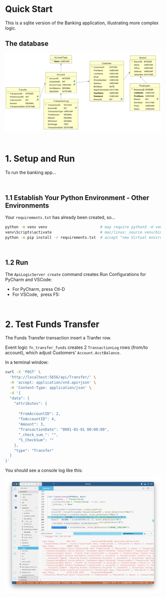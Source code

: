 # Quick Start

This is a sqlite version of the Banking application, illustrating more complex logic.

## The database

![db](database/banking.png)

&nbsp;

# 1. Setup and Run

To run the banking app...

&nbsp;

## 1.1 Establish Your Python Environment - Other Environments

Your `requirements.txt` has already been created, so...

```bash title="Install API Logic Server in a Virtual Environment"
python -m venv venv                        # may require python3 -m venv venv
venv\Scripts\activate                      # mac/linux: source venv/bin/activate
python -m pip install -r requirements.txt  # accept "new Virtual environment"
```

&nbsp;

## 1.2 Run

The `ApiLogicServer create` command creates Run Configurations for PyCharm and VSCode:

* For PyCharm, press Ctl-D
* For VSCode, &nbsp;press F5:

&nbsp;

# 2. Test Funds Transfer

The Funds Transfer transaction insert a Tranfer row.

Event logic `fn_transfer_funds` creates 2 `TransactionLog` rows (from/to account), which adjust Customers' `Account.AcctBalance`.

In a terminal window:

```bash
curl -X 'POST' \
  'http://localhost:5656/api/Transfer/' \
  -H 'accept: application/vnd.api+json' \
  -H 'Content-Type: application/json' \
  -d '{
  "data": {
    "attributes": {

      "FromAccountID": 2,
      "ToAccountID": 4,
      "Amount": 3,
      "TransactionDate": "0001-01-01 00:00:00",
      "_check_sum_": "",
      "S_CheckSum": ""
    },
    "type": "Transfer"
  }
}'
```

You should see a console log like this:

![funds transfer](https://github.com/ApiLogicServer/Docs/blob/main/docs/images/logic/funds-transfer.png?raw=true)

